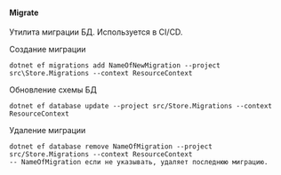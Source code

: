 #### Migrate
Утилита миграции БД. Используется в CI/CD.

Создание миграции
```shell
dotnet ef migrations add NameOfNewMigration --project src\Store.Migrations --context ResourceContext
```
Обновление схемы БД
```shell
dotnet ef database update --project src/Store.Migrations --context ResourceContext
```
Удаление миграции
```shell
dotnet ef database remove NameOfMigration --project src/Store.Migrations --context ResourceContext
-- NameOfMigration если не указывать, удаляет последнюю миграцию.
```
